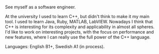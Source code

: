 See myself as a software engineer.

At the university I used to learn C++, but didn't think to make it my main tool. I used to learn Java, Ruby, MATLAB, LabVIEW.
Nowadays I think that C++ is interesting for its complexity and applicability in almost all spheres. I'd like to work on interesting
projects, with the focus on performance and new features, where I can really use the full power of the C++ language.

Languages: English B1+, Swedish A1 (in process).
